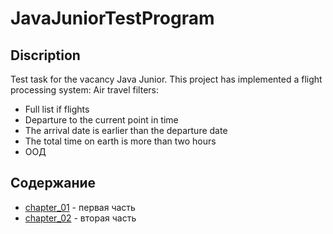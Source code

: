 

# JavaJuniorTestProgram
## Discription
Test task for the vacancy Java Junior. This project has implemented a flight processing system:
Air travel filters:
- Full list if flights
- Departure to the current point in time
- The arrival date is earlier than the departure date
- The total time on earth is more than two hours
- ООД
## Содержание
- [chapter_01](https://github.com/Foneom/job4j_design/tree/master/src/main/java/ru/job4j/chapter_001) - первая часть
- [chapter_02](https://github.com/Foneom/job4j_design/tree/master/src/main/java/ru/job4j/chapter_002) - вторая часть
